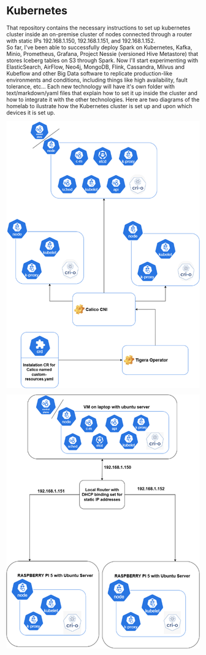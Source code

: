 # Kubernetes
That repository contains the necessary instructions to set up kubernetes cluster inside an on-premise cluster of nodes connected through a router with static IPs 192.168.1.150, 192.168.1.151, and 192.168.1.152.  
So far, I've been able to successfully deploy Spark on Kubernetes, Kafka, Minio, Prometheus, Grafana, Project Nessie (versioned Hive Metastore) that stores Iceberg tables on S3 through Spark. Now I'll start experimenting with ElasticSearch, AirFlow, Neo4j, MongoDB, Flink, Cassandra, Milvus and Kubeflow and other Big Data software to replicate production-like environments and conditions, including things like high availability, fault tolerance, etc...
Each new technology will have it's own folder with text/markdown/yaml files that explain how to set it up inside the cluster and how to integrate it with the other technologies.
Here are two diagrams of the homelab to ilustrate how the Kubernetes cluster is set up and upon which devices it is set up.

![Kubernetes architecture](k8s-dgram.png)



![Kubernetes architecture](homelab.png)




